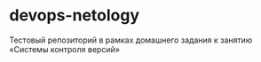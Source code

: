 # devops-netology
Тестовый репозиторий в рамках домашнего задания к занятию «Системы контроля версий»
